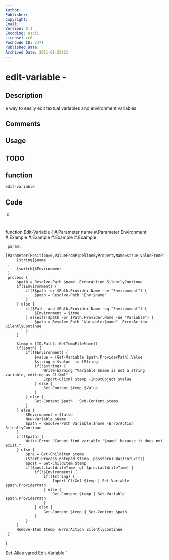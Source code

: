 ```yaml
---
Author: 
Publisher: 
Copyright: 
Email: 
Version: 0.1
Encoding: ascii
License: cc0
PoshCode ID: 2471
Published Date: 
Archived Date: 2011-01-25t21
---
```


# edit-variable - 

## Description

a way to easily edit textual variables and environment variables

## Comments



## Usage



## TODO



## function

`edit-variable`

## Code

`#
 #
 function Edit-Variable {
     #.Parameter name
     #.Parameter Environment
     #.Example
     #.Example
     #.Example
     #.Example
 
     param(
         [Parameter(Position=0,ValueFromPipelineByPropertyName=$true,ValueFromPipeline=$true)]
         [string]$name
     ,
         [switch]$Environment
     )
     process {
         $path = Resolve-Path $name -ErrorAction SilentlyContinue
         if($Environment) {
             if(!$path -or $Path.Provider.Name -ne "Environment") {
                 $path = Resolve-Path "Env:$name"
             }
         } else {
             if($Path -and $Path.Provider.Name -eq "Environment") {
                 $Environment = $true
             } elseif(!$path -or $Path.Provider.Name -ne "Variable") {
                 $path = Resolve-Path "Variable:$name" -ErrorAction SilentlyContinue
             }
         }
         
         $temp = [IO.Path]::GetTempFileName()
         if($path) {
             if(!$Environment) {
                 $value = (Get-Variable $path.ProviderPath).Value
                 $string = $value -is [String]
                 if(!$string) {
                     Write-Warning "Variable $name is not a string variable, editing as CliXml"
                     Export-Clixml $temp -InputObject $Value 
                 } else {
                     Set-Content $temp $Value
                 }
             } else {
                 Get-Content $path | Set-Content $temp
             }
         } else {
             $Environment = $false
             New-Variable $Name
             $path = Resolve-Path Variable:$name -ErrorAction SilentlyContinue
         }
         if(!$path) {
             Write-Error "Cannot find variable '$name' because it does not exist."
         } else {
             $pre = Get-ChildItem $temp
             (Start-Process notepad $temp -passthru).WaitForExit()
             $post = Get-ChildItem $temp
             if($post.LastWriteTime -gt $pre.LastWriteTime) {
                 if(!$Environment) {
                     if(!$string) {
                         Import-CliXml $temp | Set-Variable $path.ProviderPath
                     } else {
                         Get-Content $temp | Set-Variable $path.ProviderPath
                     }
                 } else {
                     Get-Content $temp | Set-Content $path
                 }
             }
         }
         Remove-Item $temp -ErrorAction SilentlyContinue
     }
 }
 
 Set-Alias vared Edit-Variable
`

